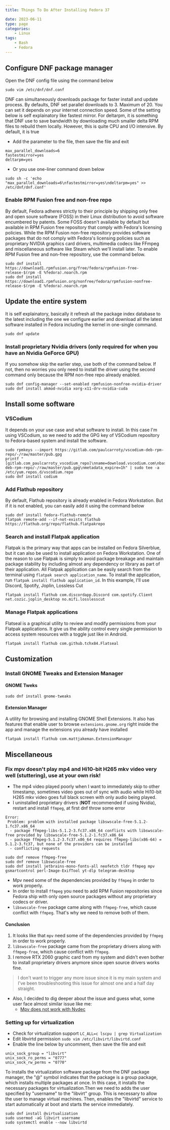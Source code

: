 ```yaml
---
title: Things To Do After Installing Fedora 37

date: 2023-06-11
type: page
categories:
    - Linux
tags:
    - Bash
    - Fedora
---
```


## Configure DNF package manager
Open the DNF config file using the command below
```{sh}
sudo vim /etc/dnf/dnf.conf
```
DNF can simultaneously downloads package for faster install and update process. By defaults, DNF set parallel downloads to 3. Maximum of 20. You can set it depends on your internet connection speed. Some of the setting below is self explainatory like fastest mirror. For deltarpm, it is something that DNF use to save bandwidth by downloading much smaller delta RPM files to rebuild them locally. However, this is quite CPU and I/O intensive. By default, it is true

- Add the parameter to the file, then save the file and exit
```{sh}
max_parallel_downloads=6
fastestmirror=yes
deltarpm=yes
```
- Or you use one-liner command down below
```{sh}
sudo sh -c 'echo "max_parallel_downloads=6\nfastestmirror=yes\ndeltarpm=yes" >> /etc/dnf/dnf.conf'
```

### Enable RPM Fusion free and non-free repo
By default, Fedora adheres strictly to their principle by shipping only free and open soure software (FOSS) in their Linux distribution to avoid software encumbered by patents. Some FOSS doesn't available by default but available in RPM Fusion free repository that comply with Fedora's licensing policies. While the RPM Fusion non-free repository provides software packages that do not comply with Fedora's licensing policies such as proprietary NVIDIA graphics card drivers, multimedia codecs like FFmpeg and miscellaneous software like Steam which we'll install later. To enable RPM Fusion free and non-free repository, use the command below.
```{sh}
sudo dnf install https://download1.rpmfusion.org/free/fedora/rpmfusion-free-release-$(rpm -E %fedora).noarch.rpm
sudo dnf install https://download1.rpmfusion.org/nonfree/fedora/rpmfusion-nonfree-release-$(rpm -E %fedora).noarch.rpm
```

## Update the entire system
It is self explainatory, basically it refresh all the package index database to the latest including the one we configure earlier and download all the latest software installed in Fedora including the kernel in one-single command. 
```{sh}
sudo dnf update
```

### Install proprietary Nvidia drivers (only required for when you have an Nvidia GeForce GPU)
If you somehow skip the earlier step, use both of the command below. If not, then no worries you only need to install the driver using the second command only because the RPM non-free repo already enabled.
```{sh}
sudo dnf config-manager --set-enabled rpmfusion-nonfree-nvidia-driver
sudo dnf install akmod-nvidia xorg-x11-drv-nvidia-cuda
```

## Install some software
### VSCodium
It depends on your use case and what software to install. In this case I'm using VSCodium, so we need to add the GPG key of VSCodium repository to Fedora-based system and install the software.
```{sh}
sudo rpmkeys --import https://gitlab.com/paulcarroty/vscodium-deb-rpm-repo/-/raw/master/pub.gpg
printf "[gitlab.com_paulcarroty_vscodium_repo]\nname=download.vscodium.com\nbaseurl=https://download.vscodium.com/rpms/\nenabled=1\ngpgcheck=1\nrepo_gpgcheck=1\ngpgkey=https://gitlab.com/paulcarroty/vscodium-deb-rpm-repo/-/raw/master/pub.gpg\nmetadata_expire=1h" | sudo tee -a /etc/yum.repos.d/vscodium.repo
sudo dnf install codium
```

### Add Flathub repository
By default, Flathub repository is already enabled in Fedora Workstation. But if it is not enabled, you can easily add it using the command below
```{sh}
sudo dnf install fedora-flathub-remote
flatpak remote-add --if-not-exists flathub https://flathub.org/repo/flathub.flatpakrepo
```

### Search and install Flatpak application
Flatpak is the primary way that apps can be installed on Fedora Silverblue, but it can also be used to install application on Fedora Workstation. One of the reason to use Flatpak is simply to avoid package breakage and maintain package stability by including almost any dependency or library as part of their application. All Flatpak application can be easily search from the terminal using `flatpak search application_name`. To install the application, run `flatpak install flathub application_id`. In this example, I'll use Discord, Spotify, Joplin, Lossless Cut
```{sh}
flatpak install flathub com.discordapp.Discord com.spotify.Client net.cozic.joplin_desktop no.mifi.losslesscut
```

### Manage Flatpak applications
Flatseal is a graphical utility to review and modify permissions from your Flatpak applications. It give us the ability control every single permission to access system resources with a toggle just like in Android.
```{sh}
flatpak install flathub com.github.tchx84.Flatseal
```

## Customization
### Install GNOME Tweaks and Extension Manager
#### GNOME Tweks
```{sh}
sudo dnf install gnome-tweaks
```
#### Extension Manager
A utility for browsing and installing GNOME Shell Extensions. It also has features that enable user to browse `extensions.gnome.org` right inside the app and manage the extensions you already have installed
```{sh}
flatpak install flathub com.mattjakeman.ExtensionManager
```

## Miscellaneous
### Fix mpv doesn't play mp4 and Hi10-bit H265 mkv video very well (stuttering), use at your own risk!

- The mp4 video played poorly when I want to immediately skip to other timestamp, sometimes video goes out of sync with audio while Hi10-bit H265 mkv video goes full black screen with only audio being played.
- I uninstalled proprietary drivers (**NOT** recommended if using Nvidia), restart and install `ffmpeg`, at first dnf throw some error
```
Error: 
 Problem: problem with installed package libswscale-free-5.1.2-1.fc37.x86_64
  - package ffmpeg-libs-5.1.2-3.fc37.x86_64 conflicts with libswscale-free provided by libswscale-free-5.1.2-1.fc37.x86_64
  - package ffmpeg-5.1.2-3.fc37.x86_64 requires ffmpeg-libs(x86-64) = 5.1.2-3.fc37, but none of the providers can be installed
  - conflicting requests
```

```{sh}
sudo dnf remove ffmpeg-free
sudo dnf remove libswscale-free
sudo dnf install jetbrains-mono-fonts-all neofetch tldr ffmpeg mpv gsmartcontrol perl-Image-ExifTool yt-dlp telegram-desktop
```
- Mpv need some of the dependencies provided by `ffmpeg` in order to work properly.
- In order to install `ffmpeg` you need to add RPM Fusion repositories since Fedora ship with only open source packages without any proprietary codecs or driver.
- `libswscale-free` package came along with `ffmpeg-free`, which cause conflict with `ffmpeg`. That's why we need to remove both of them.

#### Conclusion
1. It looks like that `mpv` need some of the dependencies provided by `ffmpeg` in order to work properly.
2. `libswscale-free` package came from the proprietary drivers along with `ffmpeg-free`, which cause conflict with `ffmpeg`.
3. I remove RTX 2060 graphic card from my system and didn't even bother to install proprietary drivers anymore since open source drivers works fine.

> I don't want to trigger any more issue since it is my main system and I've been troubleshooting this issue for almost one and a half day straight.

- Also, I decided to dig deeper about the issue and guess what, some user face almost similar issue like me:
	- [Mpv does not work with Nvdec](https://forums.developer.nvidia.com/t/525-53-mpv-does-not-work-with-nvdec/233691)


### Setting up for virtualization
- Check for virtualization support
`LC_ALL=c lscpu | grep Virtualization`
- Edit libvirtd permission
`sudo vim /etc/libvirt/libvirtd.conf`
- Enable the line below by uncomment, then save the file and exit
```{sh}
unix_sock_group = "libvirt"
unix_sock_ro_perms = "0777"
unix_sock_rw_perms = "0770"
```

To installs the virtualization software package from the DNF package manager, the "@" symbol indicates that the package is a group package, which installs multiple packages at once. In this case, it installs the necessary packages for virtualization.Then we need to adds the user specified by "username" to the "libvirt" group. This is necessary to allow the user to manage virtual machines. Then, enables the "libvirtd" service to start automatically at boot and starts the service immediately.
```{sh}
sudo dnf install @virtualization
sudo usermod -aG libvirt username
sudo systemctl enable --now libvirtd
```